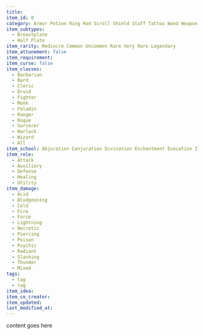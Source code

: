 ```yaml
---
title:
item_id: 0
category: Armor Potion Ring Rod Scroll Shield Staff Tattoo Wand Weapon Wondrous
item_subtypes:
  - Breastplate
  - Half Plate
item_rarity: Mediocre Common Uncommon Rare Very Rare Legendary
item_attunement: false
item_requirement:
item_curse: false
item_classes:
  - Barbarian
  - Bard
  - Cleric
  - Druid
  - Fighter
  - Monk
  - Paladin
  - Ranger
  - Rogue
  - Sorcerer
  - Warlock
  - Wizard
  - All
item_school: Abjuration Conjuration Divination Enchantment Evocation Illusion Necromancy Transmutation Unidentifiable Ancient
item_role:
  - Attack
  - Auxiliary
  - Defense
  - Healing
  - Utility
item_damage:
  - Acid
  - Bludgeoning
  - Cold
  - Fire
  - Force
  - Lightning
  - Necrotic
  - Piercing
  - Poison
  - Psychic
  - Radiant
  - Slashing
  - Thunder
  - Mixed
tags:
  - tag
  - tag
item_idea:
item_co_creator:
item_updated:
last_modified_at:
---
```


content goes here

